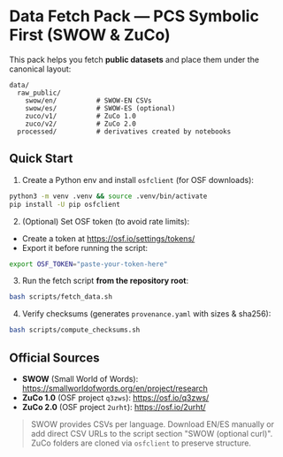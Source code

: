 # Data Fetch Pack — PCS Symbolic First (SWOW & ZuCo)

This pack helps you fetch **public datasets** and place them under the canonical layout:

```
data/
  raw_public/
    swow/en/          # SWOW-EN CSVs
    swow/es/          # SWOW-ES (optional)
    zuco/v1/          # ZuCo 1.0
    zuco/v2/          # ZuCo 2.0
  processed/          # derivatives created by notebooks
```

## Quick Start

1) Create a Python env and install `osfclient` (for OSF downloads):
```bash
python3 -m venv .venv && source .venv/bin/activate
pip install -U pip osfclient
```

2) (Optional) Set OSF token (to avoid rate limits):
- Create a token at https://osf.io/settings/tokens/
- Export it before running the script:
```bash
export OSF_TOKEN="paste-your-token-here"
```

3) Run the fetch script **from the repository root**:
```bash
bash scripts/fetch_data.sh
```

4) Verify checksums (generates `provenance.yaml` with sizes & sha256):
```bash
bash scripts/compute_checksums.sh
```

## Official Sources

- **SWOW** (Small World of Words): https://smallworldofwords.org/en/project/research
- **ZuCo 1.0** (OSF project `q3zws`): https://osf.io/q3zws/
- **ZuCo 2.0** (OSF project `2urht`): https://osf.io/2urht/

> SWOW provides CSVs per language. Download EN/ES manually or add direct CSV URLs to the script section "SWOW (optional curl)". ZuCo folders are cloned via `osfclient` to preserve structure.
